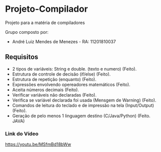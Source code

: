 # Projeto-Compilador
Projeto para a matéria de compiladores

Grupo composto por:

- André Luiz Mendes de Menezes - RA: 11201810037


## Requisitos

* 2 tipos de variáveis: String e double. (texto e numero) (Feito).
* Estrutura de controle de decisão (if/else) (Feito).
* Estrutura de repetição (enquanto) (Feito).
* Expressões envolvendo opereadores matemáticos (Feito).
* Aceita números decimais (Feito).
* Verificar variáveis não declaradas (Feito).
* Verifica se variável declarada foi usada (Mensgem de Warning) (Feito).
* Comandos de leitura do teclado e de impressão na tela (Input/Output) (Feito).
* Geração de pelo menos 1 linguagem destino (C/Java/Python) (Feito. JAVA)

### Link do Vídeo 

https://youtu.be/MSfmBd18bWw
